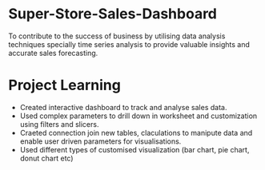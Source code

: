 # Super-Store-Sales-Dashboard
To contribute to the success of business by utilising data analysis techniques specially time series analysis to provide valuable insights and accurate sales forecasting.
# Project Learning 
* Created interactive dashboard to track and analyse sales data.
* Used complex parameters to drill down in worksheet and customization using filters and slicers.
* Craeted connection join new tables, claculations to manipute data and enable user driven parameters for visualisations.
* Used different types of customised visualization (bar chart, pie chart, donut chart etc)
